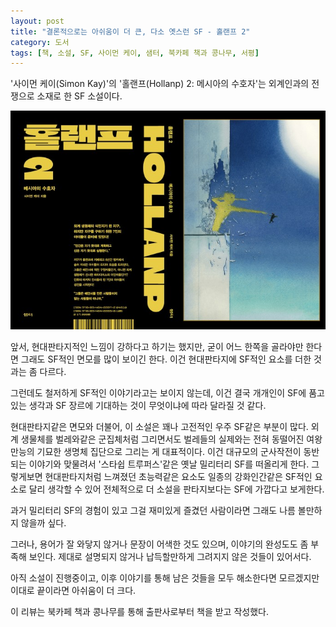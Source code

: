 ```yaml
---
layout: post
title: "결론적으로는 아쉬움이 더 큰, 다소 옛스런 SF - 홀랜프 2"
category: 도서
tags: [책, 소설, SF, 사이먼 케이, 샘터, 북카페 책과 콩나무, 서평]
---
```


'사이먼 케이(Simon Kay)'의
'홀랜프(Hollanp) 2: 메시아의 수호자'는
외계인과의 전쟁으로 소재로 한 SF 소설이다.

![표지](/images/book/hollanp-2-book.jpg)

앞서, 현대판타지적인 느낌이 강하다고 하기는 했지만,
굳이 어느 한쪽을 골라야만 한다면 그래도 SF적인 면모를 많이 보이긴 한다.
이건 현대판타지에 SF적인 요소를 더한 것과는 좀 다르다.

그런데도 철저하게 SF적인 이야기라고는 보이지 않는데,
이건 결국 개개인이 SF에 품고있는 생각과
SF 장르에 기대하는 것이 무엇이냐에 따라 달라질 것 같다.

현대판타지같은 면모와 더불어,
이 소설은 꽤나 고전적인 우주 SF같은 부분이 많다.
외계 생물체를 벌레와같은 군집체처럼 그리면서도
벌레들의 실제와는 전혀 동떨어진 여왕만능의 기묘한 생명체 집단으로 그리는 게 대표적이다.
이건 대규모의 군사작전이 동반되는 이야기와 맞물려서
'스타쉽 트루퍼스'같은 옛날 밀리터리 SF를 떠올리게 한다.
그렇게보면 현대판타지처럼 느껴졌던 초능력같은 요소도
일종의 강화인간같은 SF적인 요소로 달리 생각할 수 있어
전체적으로 더 소설을 판타지보다는 SF에 가깝다고 보게한다.

과거 밀리터리 SF의 경험이 있고
그걸 재미있게 즐겼던 사람이라면 그래도 나름 볼만하지 않을까 싶다.

그러나, 용어가 잘 와닿지 않거나 문장이 어색한 것도 있으며,
이야기의 완성도도 좀 부족해 보인다.
제대로 설명되지 않거나 납득할만하게 그려지지 않은 것들이 있어서다.

아직 소설이 진행중이고,
이후 이야기를 통해 남은 것들을 모두 해소한다면 모르겠지만
이대로 끝이라면 아쉬움이 더 크다.



<div class="im im-info">
이 리뷰는 북카페 책과 콩나무를 통해 출판사로부터 책을 받고 작성했다.
</div>

